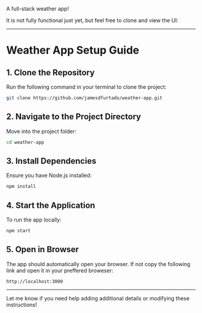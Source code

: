 A full-stack weather app!

It is not fully functional just yet, but feel free to clone and view the UI:

---

# **Weather App Setup Guide**

## **1. Clone the Repository**
Run the following command in your terminal to clone the project:  
```bash
git clone https://github.com/jamesdfurtado/weather-app.git
```

## **2. Navigate to the Project Directory**
Move into the project folder:  
```bash
cd weather-app
```

## **3. Install Dependencies**
Ensure you have Node.js installed:  
```bash
npm install
```

## **4. Start the Application**
To run the app locally:  
```bash
npm start
```

## **5. Open in Browser**
The app should automatically open your browser. If not copy the following link and open it in your preffered broweser:  
```
http://localhost:3000
```

---

Let me know if you need help adding additional details or modifying these instructions!
